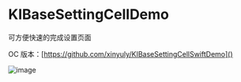# KIBaseSettingCellDemo

可方便快速的完成设置页面

OC 版本：[https://github.com/xinyuly/KIBaseSettingCellSwiftDemo]()

![image](https://github.com/xinyuly/KIBaseSettingCellSwiftDemo/blob/master/exan.jpeg)



